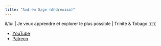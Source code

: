```yaml
---
title: "Andrew Sage (Andrewism)"
---
```


il/lui | Je veux apprendre et explorer le plus possible | Trinité & Tobago 🇹🇹

- [YouTube](https://www.youtube.com/@Andrewism/)
- [Patreon](https://www.patreon.com/c/saintdrew)

